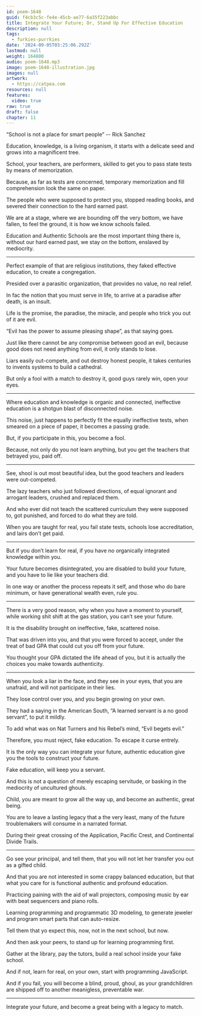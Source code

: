 ```yaml
---
id: poem-1648
guid: f4cb3c5c-fe4e-45cb-ae77-6a35f223abbc
title: Integrate Your Future; Or, Stand Up For Effective Education
description: null
tags:
  - furkies-purrkies
date: '2024-09-05T03:25:06.292Z'
lastmod: null
weight: 164800
audio: poem-1648.mp3
image: poem-1648-illustration.jpg
images: null
artwork:
  - https://catpea.com
resources: null
features:
  video: true
raw: true
draft: false
chapter: 11
---
```


“School is not a place for smart people”
-- Rick Sanchez

Education, knowledge, is a living organism,
it starts with a delicate seed and grows into a magnificent tree.

School, your teachers, are performers,
skilled to get you to pass state tests by means of memorization.

Because, as far as tests are concerned,
temporary memorization and fill comprehension look the same on paper.

The people who were supposed to protect you,
stopped reading books, and severed their connection to the hard earned  past.

We are at a stage, where we are bounding off the very bottom,
we have fallen, to feel the ground, it is how we know schools failed.

Education and Authentic Schools are the most important thing there is,
without our hard earned past, we stay on the bottom, enslaved by mediocrity.

---

Perfect example of that are religious institutions,
they faked effective education, to create a congregation.

Presided over a parasitic organization,
that provides no value, no real relief.

In fac the notion that you must serve in life,
to arrive at a paradise after death, is an insult.

Life is the promise, the paradise, the miracle,
and people who trick you out of it are evil.

“Evil has the power to assume pleasing shape”,
as that saying goes.

Just like there cannot be any compromise between good an evil,
because good does not need anything from evil, it only stands to lose.

Liars easily out-compete, and out destroy honest people,
it takes centuries to invents systems to build a cathedral.

But only a fool with a match to destroy it,
good guys rarely win, open your eyes.

---

Where education and knowledge is organic and connected,
ineffective education is a shotgun blast of disconnected noise.

This noise, just happens to perfectly fit the equally ineffective tests,
when smeared on a piece of paper, it becomes a passing grade.

But, if you participate in this,
you become a fool.

Because, not only do you not learn anything,
but you get the teachers that betrayed you, paid off.

---

See, shool is out most beautiful idea,
but the good teachers and leaders were out-competed.

The lazy teachers who just followed directions,
of equal ignorant and arrogant leaders, crushed and replaced them.

And who ever did not teach the scattered curriculum they were supposed to,
got punished, and forced to do what they are told.

When you are taught for real, you fail state tests,
schools lose accreditation, and lairs don’t get paid.

---

But if you don’t learn for real,
if you have no organically integrated knowledge within you.

Your future becomes disintegrated,
you are disabled to build your future, and you have to lie like your teachers did.

In one way or another the process repeats it self,
and those who do bare minimum, or have generational wealth even, rule you.

---

There is a very good reason, why when you have a moment to yourself,
while working shit shift at the gas station, you can’t see your future.

It is the disability brought on ineffective,
fake, scattered noise.

That was driven into you, and that you were forced to accept,
under the treat of bad GPA that could cut you off from your future.

You thought your GPA dictated the life ahead of you,
but it is actually the choices you make towards authenticity.

---

When you look a liar in the face, and they see in your eyes,
that you are unafraid, and will not participate in their lies.

They lose control over you,
and you begin growing on your own.

They had a saying in the American South,
“A learned servant is a no good servant”, to put it mildly.

To add what was on Nat Turners and his Rebel’s mind,
“Evil begets evil.”

Therefore, you must reject,
fake education. To escape it curse entrely.

It is the only way you can integrate your future,
authentic education give you the tools to construct your future.

Fake education,
will keep you a servant.

And this is not a question of merely escaping servitude,
or basking in the mediocrity of uncultured ghouls.

Child, you are meant to grow all the way up,
and become an authentic, great being.

You are to leave a lasting legacy that a the very least,
many of the future troublemakers will consume in a narrated format.

During their great crossing of the Application, Pacific Crest,
and Continental Divide Trails.


---

Go see your principal, and tell them,
that you will not let her transfer you out as a gifted child.

And that you are not interested in some crappy balanced education,
but that what you care for is functional authentic and profound education.

Practicing paining with the aid of wall projectors,
composing music by ear with beat sequencers and piano rolls.

Learning programming and programmatic 3D modeling,
to generate jeweler and program smart parts that can auto-resize.

Tell them that yo expect this, now,
not in the next school, but now.

And then ask your peers,
to stand up for learning programming first.

Gather at the library, pay the tutors,
build a real school inside your fake school.

And if not,
learn for real, on your own, start with programming JavaScript.

And if you fail, you will become a blind, proud, ghoul,
as your grandchildren are shipped off to another meanigless, preventable war.

---

Integrate your future,
and become a great being with a legacy to match.
